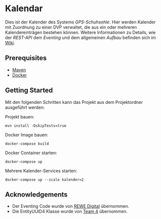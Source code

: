 # Kalendar

Dies ist der Kalender des Systems _GPS-Schuhsohle_. Hier werden Kalender mit Zuordnung zu einer DVP verwaltet, die aus ein oder mehreren Kalendereinträgen bestehen können. Weitere Informationen zu Details, wie der _REST-API_ dem _Eventing_ und dem allgemeinen _Aufbau_ befinden sich im [Wiki](https://github.com/Archi-Lab/fae-team-2-kalendar/wiki).


## Prerequisites

* [Maven](https://maven.apache.org/install.html)
* [Docker](https://www.docker.com/)

## Getting Started

Mit den folgenden Schritten kann das Projekt aus dem Projektordner ausgeführt werden:

Projekt bauen:
```
mvn install -DskipTests=true
```

Docker Image bauen:
```
docker-compose build
```

Docker Container starten:
```
docker-compose up
```

Mehrere Kalender-Services starten:
```
docker-compose up --scale kalender=2
```

## Acknowledgements
* Der Eventing Code wurde von [REWE Digital](https://github.com/rewe-digital/integration-patterns) übernommen. 
* Die EntityUUID4 Klasse wurde von [Team 4](https://github.com/Archi-Lab/fae-team-4) übernommen. 